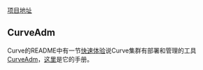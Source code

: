 [项目地址](https://github.com/opencurve/curve)

## CurveAdm
Curve的README中有一节[快速体验](https://github.com/opencurve/curve/blob/master/README_cn.md#curvebs-%E5%BF%AB%E9%80%9F%E4%BD%93%E9%AA%8C)说Curve集群有部署和管理的工具[CurveAdm](https://github.com/opencurve/curveadm)，[这里](https://github.com/opencurve/curveadm/wiki)是它的手册。